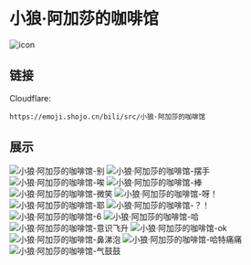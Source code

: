 # 小狼·阿加莎的咖啡馆
![icon](https://emoji.shojo.cn/bili/src/小狼·阿加莎的咖啡馆/icon.png)
## 链接
Cloudflare:
```
https://emoji.shojo.cn/bili/src/小狼·阿加莎的咖啡馆
```
## 展示
![小狼·阿加莎的咖啡馆-别](https://emoji.shojo.cn/bili/src/小狼·阿加莎的咖啡馆/小狼·阿加莎的咖啡馆-别.png)
![小狼·阿加莎的咖啡馆-摆手](https://emoji.shojo.cn/bili/src/小狼·阿加莎的咖啡馆/小狼·阿加莎的咖啡馆-摆手.png)
![小狼·阿加莎的咖啡馆-唉](https://emoji.shojo.cn/bili/src/小狼·阿加莎的咖啡馆/小狼·阿加莎的咖啡馆-唉.png)
![小狼·阿加莎的咖啡馆-棒](https://emoji.shojo.cn/bili/src/小狼·阿加莎的咖啡馆/小狼·阿加莎的咖啡馆-棒.png)
![小狼·阿加莎的咖啡馆-微笑](https://emoji.shojo.cn/bili/src/小狼·阿加莎的咖啡馆/小狼·阿加莎的咖啡馆-微笑.png)
![小狼·阿加莎的咖啡馆-呀！](https://emoji.shojo.cn/bili/src/小狼·阿加莎的咖啡馆/小狼·阿加莎的咖啡馆-呀！.png)
![小狼·阿加莎的咖啡馆-耶](https://emoji.shojo.cn/bili/src/小狼·阿加莎的咖啡馆/小狼·阿加莎的咖啡馆-耶.png)
![小狼·阿加莎的咖啡馆-？！](https://emoji.shojo.cn/bili/src/小狼·阿加莎的咖啡馆/小狼·阿加莎的咖啡馆-？！.png)
![小狼·阿加莎的咖啡馆-6](https://emoji.shojo.cn/bili/src/小狼·阿加莎的咖啡馆/小狼·阿加莎的咖啡馆-6.png)
![小狼·阿加莎的咖啡馆-哈](https://emoji.shojo.cn/bili/src/小狼·阿加莎的咖啡馆/小狼·阿加莎的咖啡馆-哈.png)
![小狼·阿加莎的咖啡馆-意识飞升](https://emoji.shojo.cn/bili/src/小狼·阿加莎的咖啡馆/小狼·阿加莎的咖啡馆-意识飞升.png)
![小狼·阿加莎的咖啡馆-ok](https://emoji.shojo.cn/bili/src/小狼·阿加莎的咖啡馆/小狼·阿加莎的咖啡馆-ok.png)
![小狼·阿加莎的咖啡馆-鼻涕泡](https://emoji.shojo.cn/bili/src/小狼·阿加莎的咖啡馆/小狼·阿加莎的咖啡馆-鼻涕泡.png)
![小狼·阿加莎的咖啡馆-哈特痛痛](https://emoji.shojo.cn/bili/src/小狼·阿加莎的咖啡馆/小狼·阿加莎的咖啡馆-哈特痛痛.png)
![小狼·阿加莎的咖啡馆-气鼓鼓](https://emoji.shojo.cn/bili/src/小狼·阿加莎的咖啡馆/小狼·阿加莎的咖啡馆-气鼓鼓.png)
